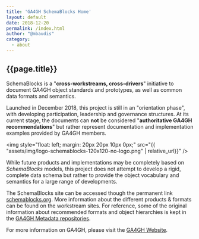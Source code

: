 ```yaml
---
title: 'GA4GH SchemaBlocks Home'
layout: default
date: 2018-12-20
permalink: /index.html
author: "@mbaudis"
category:
  - about
---
```


## {{page.title}}

SchemaBlocks is a "__cross-workstreams, cross-drivers__" initiative to document GA4GH object standards and prototypes, as well as common data formats and semantics.

Launched in December 2018, this project is still in an "orientation phase", with developing participation, leadership and governance structures. At its current stage, the documents can __not__ be considered "__authoritative GA4GH recommendations__" but rather represent documentation and implementation examples provided by GA4GH members.

<img style="float: left; margin: 20px 20px 10px 0px;" src="{{ "assets/img/logo-schemablocks-120x120-no-logo.png" | relative_url}}" />

While future products and implementations may be completely based on _SchemaBlocks_ models, this project does not attempt to develop a rigid, complete data schema but rather to provide the object vocabulary and semantics for a large range of developments.

The SchemaBlocks site can be accessed though the permanent link [schemablocks.org](http://schemablocks.org). More information about the different products & formats can be found on the workstream sites. For reference, some of the original information about recommended formats and object hierarchies is kept in the [GA4GH Metadata repositories](https://ga4gh-metadata.github.io/SchemaBlocks/).

For more information on GA4GH, please visit the [GA4GH Website](https://ga4gh.org).


